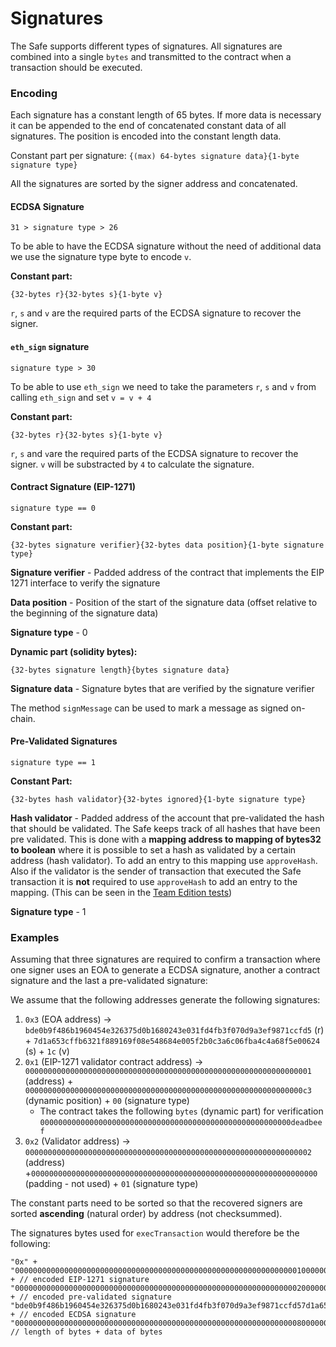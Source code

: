 # Signatures

The Safe supports different types of signatures. All signatures are combined into a single `bytes` and transmitted to the contract when a transaction should be executed.

### Encoding

Each signature has a constant length of 65 bytes. If more data is necessary it can be appended to the end of concatenated constant data of all signatures. The position is encoded into the constant length data.

Constant part per signature: `{(max) 64-bytes signature data}{1-byte signature type}`

All the signatures are sorted by the signer address and concatenated.

#### ECDSA Signature

`31 > signature type > 26`

To be able to have the ECDSA signature without the need of additional data we use the signature type byte to encode `v`.

**Constant part:**

`{32-bytes r}{32-bytes s}{1-byte v}`

`r`, `s` and `v` are the required parts of the ECDSA signature to recover the signer.

#### `eth_sign` signature

`signature type > 30`

To be able to use `eth_sign` we need to take the parameters `r`, `s` and `v` from calling `eth_sign` and set `v = v + 4`

**Constant part:**

`{32-bytes r}{32-bytes s}{1-byte v}`

`r`, `s` and `v`are the required parts of the ECDSA signature to recover the signer. `v` will be substracted by `4` to calculate the signature.

#### Contract Signature \(EIP-1271\)

`signature type == 0`

**Constant part:**

`{32-bytes signature verifier}{32-bytes data position}{1-byte signature type}`

**Signature verifier** - Padded address of the contract that implements the EIP 1271 interface to verify the signature

**Data position** - Position of the start of the signature data \(offset relative to the beginning of the signature data\)

**Signature type** - 0

**Dynamic part \(solidity bytes\):**

`{32-bytes signature length}{bytes signature data}`

**Signature data** - Signature bytes that are verified by the signature verifier

The method `signMessage` can be used to mark a message as signed on-chain.

#### Pre-Validated Signatures

`signature type == 1`

**Constant Part:**

`{32-bytes hash validator}{32-bytes ignored}{1-byte signature type}`

**Hash validator** - Padded address of the account that pre-validated the hash that should be validated. The Safe keeps track of all hashes that have been pre validated. This is done with a **mapping address to mapping of bytes32 to boolean** where it is possible to set a hash as validated by a certain address \(hash validator\). To add an entry to this mapping use `approveHash`. Also if the validator is the sender of transaction that executed the Safe transaction it is **not** required to use `approveHash` to add an entry to the mapping. \(This can be seen in the [Team Edition tests](https://github.com/gnosis/safe-contracts/blob/v1.0.0/test/gnosisSafeTeamEdition.js)\)

**Signature type** - 1

### Examples

Assuming that three signatures are required to confirm a transaction where one signer uses an EOA to generate a ECDSA signature, another a contract signature and the last a pre-validated signature:

We assume that the following addresses generate the following signatures:

1. `0x3` \(EOA address\) -&gt; `bde0b9f486b1960454e326375d0b1680243e031fd4fb3f070d9a3ef9871ccfd5` \(r\) + `7d1a653cffb6321f889169f08e548684e005f2b0c3a6c06fba4c4a68f5e00624` \(s\) + `1c` \(v\)
2. `0x1` \(EIP-1271 validator contract address\) -&gt; `0000000000000000000000000000000000000000000000000000000000000001` \(address\) + `00000000000000000000000000000000000000000000000000000000000000c3` \(dynamic position\) + `00` \(signature type\)
    - The contract takes the following `bytes` \(dynamic part\) for verification `00000000000000000000000000000000000000000000000000000000deadbeef`
3. `0x2` \(Validator address\) -&gt; `0000000000000000000000000000000000000000000000000000000000000002` \(address\) +`0000000000000000000000000000000000000000000000000000000000000000` \(padding - not used\) + `01` \(signature type\)

The constant parts need to be sorted so that the recovered signers are sorted **ascending** \(natural order\) by address \(not checksummed\).

The signatures bytes used for `execTransaction` would therefore be the following:

```text
"0x" +
"000000000000000000000000000000000000000000000000000000000000000100000000000000000000000000000000000000000000000000000000000000c300" + // encoded EIP-1271 signature
"0000000000000000000000000000000000000000000000000000000000000002000000000000000000000000000000000000000000000000000000000000000001" + // encoded pre-validated signature
"bde0b9f486b1960454e326375d0b1680243e031fd4fb3f070d9a3ef9871ccfd57d1a653cffb6321f889169f08e548684e005f2b0c3a6c06fba4c4a68f5e006241c" + // encoded ECDSA signature
"000000000000000000000000000000000000000000000000000000000000000800000000000000000000000000000000000000000000000000000000deadbeef"     // length of bytes + data of bytes
```
